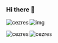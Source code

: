 ### Hi there 👋

<!--
**cezres/cezres** is a ✨ _special_ ✨ repository because its `README.md` (this file) appears on your GitHub profile.

Here are some ideas to get you started:

- 🔭 I’m currently working on ...
- 🌱 I’m currently learning ...
- 👯 I’m looking to collaborate on ...
- 🤔 I’m looking for help with ...
- 💬 Ask me about ...
- 📫 How to reach me: ...
- 😄 Pronouns: ...
- ⚡ Fun fact: ...
-->


<a href="https://github.com/anuraghazra/github-readme-stats">
  <img align="left" src="https://github-readme-stats.vercel.app/api?username=cezres&show_icons=true&locale=en" alt="cezres" />
</a>


![img](https://github-readme-stats.vercel.app/api/top-langs?username=cezres&show_icons=true&locale=en&hide=c,lua,ruby,c++)

<a href="https://github.com/anuraghazra/github-readme-stats">
  <img align="left" src="https://github-readme-stats.vercel.app/api/top-langs?username=cezres&show_icons=true&locale=en&hide=c,lua,ruby,c++" alt="cezres" />
</a>

<a href="https://github.com/anuraghazra/convoychat">
  <img align="left" src="https://github-readme-streak-stats.herokuapp.com/?user=cezres&" alt="cezres" />
</a>






